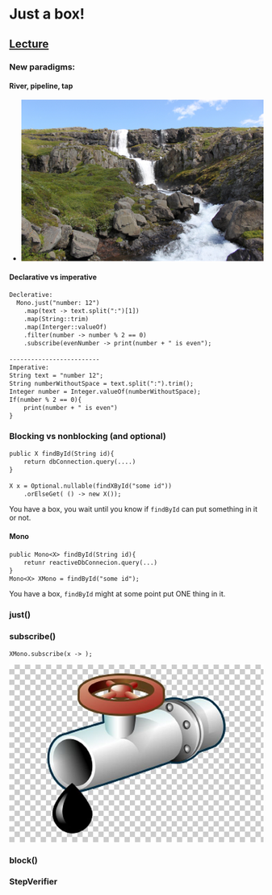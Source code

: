 # Just a box!
## [Lecture](http://youtube.com/mm7amini/reactiveland/season1/episode1)

### New paradigms:

#### River, pipeline, tap
   - ![bleiksa river iceland](bleiksa-river-waterfall-iceland.jpeg)

#### Declarative vs imperative
    Declerative: 
      Mono.just("number: 12")
        .map(text -> text.split(":")[1])
        .map(String::trim)
        .map(Interger::valueOf)
        .filter(number -> number % 2 == 0)
        .subscribe(evenNumber -> print(number + " is even");

    -------------------------
    Imperative:
    String text = "number 12";
    String numberWithoutSpace = text.split(":").trim();
    Integer number = Integer.valueOf(numberWithoutSpace);
    If(number % 2 == 0){
        print(number + " is even")
    }
    
### Blocking vs nonblocking (and optional)
    public X findById(String id){
        return dbConnection.query(....)
    }
    
    X x = Optional.nullable(findXById("some id"))
        .orElseGet( () -> new X());
    
You have a box, you wait until you know if `findById` can put something in it or not.

#### Mono 
    public Mono<X> findById(String id){
        retunr reactiveDbConnecion.query(...)
    }
    Mono<X> XMono = findById("some id");

You have a box, `findById` might at some point put ONE thing in it. 

### just()

### subscribe()
    XMono.subscribe(x -> );

![pipe tap](pipe-tap.jpeg)

### block()

### StepVerifier


[//]: # ( - Chaos vs order)
[//]: # ( - River)
[//]: # ( - Stream)
[//]: # (functional programming, pure functions, only one thing)
[//]: # (Optional, Collection, Exception, null <--> Mono, Flux, Error, Empty)